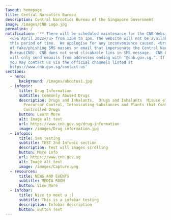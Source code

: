 ```yaml
---
layout: homepage
title: Central Narcotics Bureau
description: Central Narcotics Bureau of the Singapore Government
image: /images/CNB Logo.jpg
permalink: /
notification: '** There will be scheduled maintenance for the CNB Website on
  <u>6 April 2022</u> from 12pm to 1pm. The website will not be available during
  this period of time.  We apologise for any inconvenience caused. <br>**Beware
  of fake/phishing SMS masses or email that impersonate the Central Narcotics
  Bureau(CNB). CNB does not send clicakable lins in SMS message.  CNB Officers
  will only send emaoils from addresses ending with "@cnb.gov.sg.". If in doubt,
  you may contact us via the official channels listed at
  https://www.cnb.gov.sg/contact-us'
sections:
  - hero:
      background: /images/aboutus1.jpg
  - infopic:
      title: Drug Information
      subtitle: Commonly Abused Drugs
      description: Drugs and Inhalants,  Drugs and Inhalants  Misuse of Drugs Act,
        Precursor Control, Intoxicating Substances and Plants that Contain
        Controlled Drugs
      button: Learn More
      alt: Image alt text
      url: https://www.cnb.gov.sg/drug-information
      image: /images/Drug information.jpg
  - infopic:
      title: Sam testing
      subtitle: TEST 2nd Infopic section
      description: Test will images scrolling
      button: More info
      url: https://www.cnb.gov.sg
      alt: Image alt text
      image: /images/Capture.png
  - resources:
      title: NEWS AND EVENTS
      subtitle: MEDIA ROOM
      button: View More
  - infobar:
      title: Nice to meet u :)
      subtitle: This is a infobar testing
      description: Infobar description
      button: Button Text
---
```


